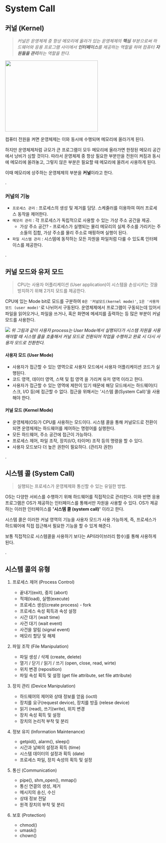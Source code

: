 # System Call

## 커널 (Kernel)
> *커널은 운영체제 중 항상 메모리에 올라가 있는 운영체제의 **핵심** 부분으로써 하드웨어와 응용 프로그램 사이에서 **인터페이스**를 제공하는 역할을 하며 컴퓨터 **자원들을 관리**하는 역할을 한다.*

<img src="https://upload.wikimedia.org/wikipedia/commons/thumb/8/8f/Kernel_Layout.svg/1200px-Kernel_Layout.svg.png" height="230px" width="300px">

컴퓨터 전원을 켜면 운영체제는 이와 동시에 수행되며 메모리에 올라가게 된다.

하지만 운영체제처럼 규모가 큰 프로그램이 모두 메모리에 올라가면 한정된 메모리 공간에서 낭비가 심할 것이다. 따라서 운영체제 중 항상 필요한 부분만을 전원이 켜짐과 동시에 메모리에 올려놓고, 그렇지 않은 부분은 필요할 때 메모리에 올려서 사용하게 된다.

이때 메모리에 상주하는 운영체제의 부분을 **커널**이라고 한다. 

.

### 커널의 기능
* `프로세스 관리` : 프로세스의 생성 및 제거를 담당. 스케줄러를 이용하여 여러 프로세스 동작을 제어한다.
* `메모리 관리` : 각 프로세스가 독립적으로 사용할 수 있는 가상 주소 공간을 제공.
    * 가상 주소 공간? - 프로세스가 실행되는 물리 메모리의 실제 주소를 가리키는 주소들의 집합, 가상 주소를 물리 주소로 매핑하며 실행이 된다.
* `파일 시스템 관리` : 시스템에 동작하는 모든 자원을 파일처럼 다룰 수 있도록 인터페이스를 제공한다.

.

## 커널 모드와 유저 모드
> CPU는 사용자 어플리케이션 (User application)이 시스템을 손상시키는 것을 방지하기 위해 2가지 모드를 제공한다.

CPU에 있는 Mode bit로 모드를 구분하여 `0은 '커널모드(kernel mode)'`, `1은 '사용자모드 (user mode)'`로 나뉘어서 구동된다. 운영체제에서 프로그램이 구동되는데 있어서 파일을 읽어오거나, 파일을 쓰거나, 혹은 화면에 메세지를 출력하는 등 많은 부분이 커널 모드를 사용한다.

![](https://img1.daumcdn.net/thumb/R1280x0/?scode=mtistory2&fname=https%3A%2F%2Fblog.kakaocdn.net%2Fdn%2FbXCpPP%2FbtqB1GSHhhq%2Fs4VIsQfMFFKy14SiFKUy4K%2Fimg.png)
*위 그림과 같이 사용자 process는 User Mode에서 실행되다가 시스템 자원을 사용해야할 때 시스템 콜을 호출해서 커널 모드로 전환되어 작업을 수행하고 완료 시 다시 사용자 모드로 전환한다.*


#### 사용자 모드 (User Mode)
- 사용자가 접근할 수 있는 영역으로 사용자 모드에서 사용자 어플리케이션 코드가 실행된다.
- 코드 영역, 데이터 영역, 스택 및 힙 영역 을 가리켜 유저 영역 이라고 한다.
- 사용자가 접근할 수 있는 영역에 제한이 있기 때문에 해당 모드에서는 하드웨어(디스크, I/O 등)에 접근할 수 없다.
접근을 위해서는 '시스템 콜(System Call)'을 사용해야 한다.


#### 커널 모드 (Kernel Mode)
- 운영체제(OS)가 CPU를 사용하는 모드이다. 시스템 콜을 통해 커널모드로 전환이 되면 운영체제는 하드웨어를 제어하는 명령어를 실행한다.
- 모든 하드웨어, 주소 공간에 접근이 가능하다.
- 프로세스 제어, 파일 조작, 장치(I/O, 타이머) 조작 등의 명령을 할 수 있다.
- 사용자 모드보다 더 높은 권한이 필요하다. (관리자 권한)

.

## 시스템 콜 (System Call)
> 실행되는 프로세스가 운영체제와 통신할 수 있는 유일한 방법.

OS는 다양한 서비스를 수행하기 위해 하드웨어를 직접적으로 관리한다. 이와 반면 응용 프로그램은 OS가 제공하는 인터페이스를 통해서만 자원을 사용할 수 있다. OS가 제공하는 이러한 인터페이스를 **'시스템 콜 (system call)'** 이라고 한다.

시스템 콜은 이러한 커널 영역의 기능을 사용자 모드가 사용 가능하게, 즉, 프로세스가 하드웨어에 직접 접근해서 필요한 기능을 할 수 있게 해준다.

보통 직접적으로 시스템콜을 사용하기 보다는 API(라이브러리 함수)를 통해 사용하게 된다.

.


## 시스템 콜의 유형
1. 프로세스 제어 (Process Control)
    - 끝내기(exit), 중지 (abort)
    - 적재(load), 실행(execute)
    - 프로세스 생성(create process) - fork
    - 프로세스 속성 획득과 속성 설정
    - 시간 대기 (wait time)
    - 사건 대기 (wait event)
    - 사건을 알림 (signal event)
    - 메모리 할당 및 해제

2. 파일 조작 (File Manipulation)
    - 파일 생성 / 삭제 (create, delete)
    - 열기 / 닫기 / 읽기 / 쓰기 (open, close, read, wirte)
    - 위치 변경 (reposition)
    - 파일 속성 획득 및 설정 (get file attribute, set file attribute)

3. 장치 관리 (Device Manipulation)
    - 하드웨어의 제어와 상태 정보를 얻음 (ioctl)
    - 장치를 요구(request device), 장치를 방출 (relese device)
    - 읽기 (read), 쓰기(write), 위치 변경
    - 장치 속성 획득 및 설정
    - 장치의 논리적 부착 및 분리

4. 정보 유지 (Information Maintenance)
    - getpid(), alarm(), sleep()
    - 시간과 날짜의 설정과 획득 (time)
    - 시스템 데이터의 설정과 획득 (date)
    - 프로세스 파일, 장치 속성의 획득 및 설정

5. 통신 (Communication)
    - pipe(), shm_open(), mmap()
    - 통신 연결의 생성, 제거
    - 메시지의 송신, 수신
    - 상태 정보 전달
    - 원격 장치의 부착 및 분리

6. 보호 (Protection)
    - chmod()
    - umask()
    - chown()
